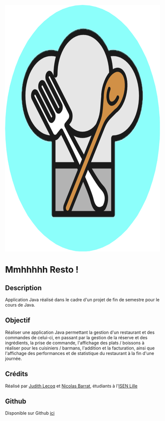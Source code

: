 <p style="text-align: center">
<img style="height: 20vh; " src="resources/htmlTemplate/logo.png" alt="Logo"/>
</p>

# Mmhhhhh Resto !

## Description

Application Java réalisé dans le cadre d'un projet de fin de semestre pour le cours de Java.

## Objectif

Réaliser une application Java permettant la gestion d'un restaurant et des commandes de celui-ci, en passant par la
gestion de la réserve et des ingrédients, la prise de commande, l'affichage des plats / boissons à réaliser pour les
cuisiniers / barmans, l'addition et la facturation, ainsi que l'affichage des performances et de statistique du
restaurant à la fin d'une journée.

## Crédits

Réalisé par [Judith Lecoq](https://github.com/JudithLco) et
[Nicolas Barrat](https://github.com/nicolegrimpeur), étudiants à l'[ISEN Lille](https://www.isen-lille.fr)

## Github

Disponible sur Github [ici](https://github.com/nicolegrimpeur/ProjetJava)